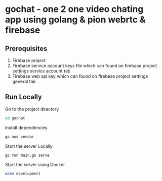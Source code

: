 # gochat - one 2 one video chating app using golang & pion webrtc & firebase

## Prerequisites
1. Firebase project
2. Firebase service account keys file which can found on firebase project settings service account tab
3. Firebase web api key which can found on firebase project settings general tab

## Run Locally

Go to the project directory

```bash
cd gochat
```

Install dependencies

```bash
go mod vendor
```

Start the server Locally

```bash
go run main.go serve
```

Start the server using Docker

```bash
make development
```